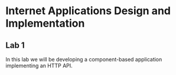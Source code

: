 # Internet Applications Design and Implementation

## Lab 1

In this lab we will be developing a component-based application implementing an HTTP API. 

